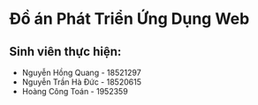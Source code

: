 # Đồ án Phát Triển Ứng Dụng Web
## Sinh viên thực hiện:
  - Nguyễn Hồng Quang - 18521297
  - Nguyễn Trần Hà Đức - 18520615
  - Hoàng Công Toán - 1952359

